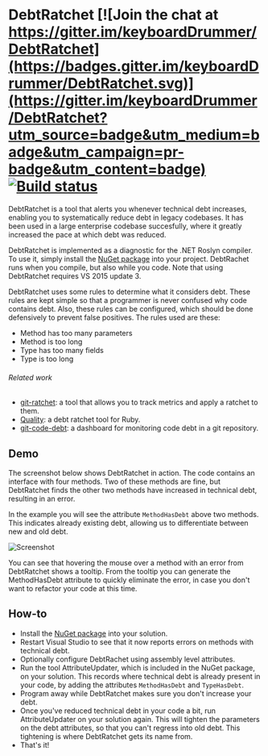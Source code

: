 # DebtRatchet [![Join the chat at https://gitter.im/keyboardDrummer/DebtRatchet](https://badges.gitter.im/keyboardDrummer/DebtRatchet.svg)](https://gitter.im/keyboardDrummer/DebtRatchet?utm_source=badge&utm_medium=badge&utm_campaign=pr-badge&utm_content=badge) [![Build status](https://ci.appveyor.com/api/projects/status/nd57ig4flxg9b71u?svg=true)](https://ci.appveyor.com/project/keyboardDrummer/debtratchet)

DebtRatchet is a tool that alerts you whenever technical debt increases, enabling you to systematically reduce debt in legacy codebases. It has been used in a large enterprise codebase succesfully, where it greatly increased the pace at which debt was reduced. 

DebtRatchet is implemented as a diagnostic for the .NET Roslyn compiler. To use it, simply install the [NuGet package](https://www.nuget.org/packages/DebtRatchet/1.0.0) into your project. DebtRachet runs when you compile, but also while you code. Note that using DebtRatchet requires VS 2015 update 3.

DebtRatchet uses some rules to determine what it considers debt. These rules are kept simple so that a programmer is never confused why code contains debt. Also, these rules can be configured, which should be done defensively to prevent false positives. The rules used are these:
* Method has too many parameters
* Method is too long
* Type has too many fields
* Type is too long

###### Related work
- [git-ratchet](https://gowalker.org/github.com/iangrunert/git-ratchet): a tool that allows you to track metrics and apply a ratchet to them.
- [Quality](https://github.com/apiology/quality): a debt ratchet tool for Ruby.
- [git-code-debt](https://github.com/Yelp/git-code-debt): a dashboard for monitoring code debt in a git repository.

## Demo
The screenshot below shows DebtRatchet in action. The code contains an interface with four methods. Two of these methods are fine, but DebtRatchet finds the other two methods have increased in technical debt, resulting in an error. 

In the example you will see the attribute ```MethodHasDebt``` above two methods. This indicates already existing debt, allowing us to differentiate between new and old debt. 

![Screenshot](http://i.imgur.com/gD5iUz6.png)

You can see that hovering the mouse over a method with an error from DebtRatchet shows a tooltip. From the tooltip you can generate the MethodHasDebt attribute to quickly eliminate the error, in case you don't want to refactor your code at this time.

## How-to

- Install the [NuGet package](https://www.nuget.org/packages/DebtRatchet/1.0.0) into your solution.
- Restart Visual Studio to see that it now reports errors on methods with technical debt.
- Optionally configure DebtRachet using assembly level attributes.
- Run the tool AttributeUpdater, which is included in the NuGet package, on your solution. This records where technical debt is already present in your code, by adding the attributes ```MethodHasDebt``` and ```TypeHasDebt```.
- Program away while DebtRatchet makes sure you don't increase your debt.
- Once you've reduced technical debt in your code a bit, run AttributeUpdater on your solution again. This will tighten the parameters on the debt attributes, so that you can't regress into old debt. This tightening is where DebtRatchet gets its name from.
- That's it!
